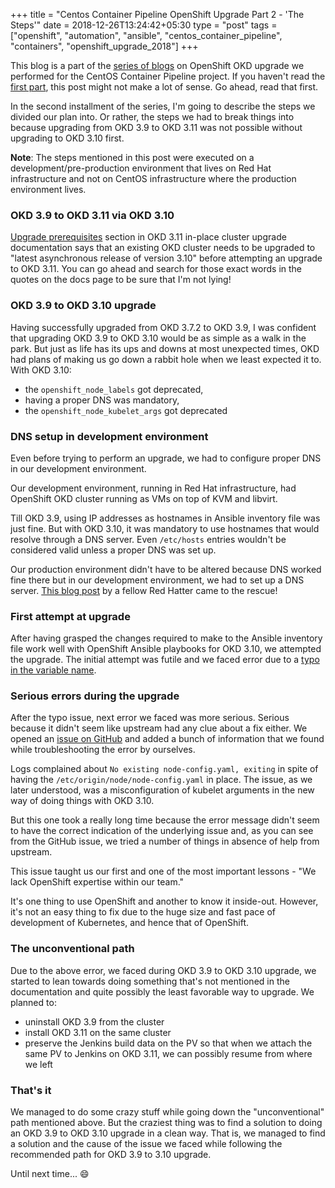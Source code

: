 +++
title = "Centos Container Pipeline OpenShift Upgrade Part 2 - 'The Steps'"
date = 2018-12-26T13:24:42+05:30
type = "post"
tags = ["openshift", "automation", "ansible", "centos_container_pipeline", "containers", "openshift_upgrade_2018"]
+++

This blog is a part of the [series of
blogs](../../../tags/openshift_upgrade_2018) on OpenShift OKD upgrade we
performed for the CentOS Container Pipeline project. If you haven't read the
[first
part](../../../2018/12/centos-container-pipeline-openshift-okd-upgrade-part-1),
this post might not make a lot of sense. Go ahead, read that first.

In the second installment of the series, I'm going to describe the steps we
divided our plan into. Or rather, the steps we had to break things into because
upgrading from OKD 3.9 to OKD 3.11 was not possible without upgrading to OKD
3.10 first.

**Note**: The steps mentioned in this post were executed on a
development/pre-production environment that lives on Red Hat infrastructure and
not on CentOS infrastructure where the production environment lives.

### OKD 3.9 to OKD 3.11 via OKD 3.10

[Upgrade
prerequisites](https://docs.okd.io/3.11/upgrading/automated_upgrades.html#upgrade-prerequisites)
section in OKD 3.11 in-place cluster upgrade documentation says that an
existing OKD cluster needs to be upgraded to "latest asynchronous release of
version 3.10" before attempting an upgrade to OKD 3.11. You can go ahead and
search for those exact words in the quotes on the docs page to be sure that I'm
not lying! 


### OKD 3.9 to OKD 3.10 upgrade

Having successfully upgraded from OKD 3.7.2 to OKD 3.9, I was confident that
upgrading OKD 3.9 to OKD 3.10 would be as simple as a walk in the park. But
just as life has its ups and downs at most unexpected times, OKD had plans of
making us go down a rabbit hole when we least expected it to. With OKD 3.10:

- the `openshift_node_labels` got deprecated,
- having a proper DNS was mandatory,
- the `openshift_node_kubelet_args` got deprecated

### DNS setup in development environment

Even before trying to perform an upgrade, we had to configure proper DNS in our
development environment.

Our development environment, running in Red Hat infrastructure, had OpenShift
OKD cluster running as VMs on top of KVM and libvirt.

Till OKD 3.9, using IP addresses as hostnames in Ansible inventory file was
just fine. But with OKD 3.10, it was mandatory to use hostnames that would
resolve through a DNS server. Even `/etc/hosts` entries wouldn't be considered
valid unless a proper DNS was set up.

Our production environment didn't have to be altered because DNS worked fine
there but in our development environment, we had to set up a DNS server. [This
blog
post](https://liquidat.wordpress.com/2017/03/03/howto-automated-dns-resolution-for-kvmlibvirt-guests-with-a-local-domain/)
by a fellow Red Hatter came to the rescue!

### First attempt at upgrade

After having grasped the changes required to make to the Ansible inventory file
work well with OpenShift Ansible playbooks for OKD 3.10, we attempted the
upgrade. The initial attempt was futile and we faced error due to a [typo in
the variable
name](https://github.com/openshift/openshift-ansible/issues/10502).

### Serious errors during the upgrade

After the typo issue, next error we faced was more serious. Serious because it
didn't seem like upstream had any clue about a fix either. We opened an [issue
on GitHub](https://github.com/openshift/openshift-ansible/issues/10690) and
added a bunch of information that we found while troubleshooting the error by
ourselves.

Logs complained about `No existing node-config.yaml, exiting` in spite of
having the `/etc/origin/node/node-config.yaml` in place. The issue, as we later
understood, was a misconfiguration of kubelet arguments in the new way of doing
things with OKD 3.10.

But this one took a really long time because the error message didn't seem to
have the correct indication of the underlying issue and, as you can see from
the GitHub issue, we tried a number of things in absence of help from upstream.

This issue taught us our first and one of the most important lessons - "We lack
OpenShift expertise within our team."

It's one thing to use OpenShift and another to know it inside-out. However,
it's not an easy thing to fix due to the huge size and fast pace of development
of Kubernetes, and hence that of OpenShift.

### The unconventional path

Due to the above error, we faced during OKD 3.9 to OKD 3.10 upgrade, we started
to lean towards doing something that's not mentioned in the documentation and
quite possibly the least favorable way to upgrade. We planned to:

- uninstall OKD 3.9 from the cluster
- install OKD 3.11 on the same cluster
- preserve the Jenkins build data on the PV so that when we attach the same PV
  to Jenkins on OKD 3.11, we can possibly resume from where we left

### That's it

We managed to do some crazy stuff while going down the "unconventional" path
mentioned above. But the craziest thing was to find a solution to doing an OKD
3.9 to OKD 3.10 upgrade in a clean way. That is, we managed to find a solution
and the cause of the issue we faced while following the recommended path for
OKD 3.9 to 3.10 upgrade.

Until next time... :smile:
